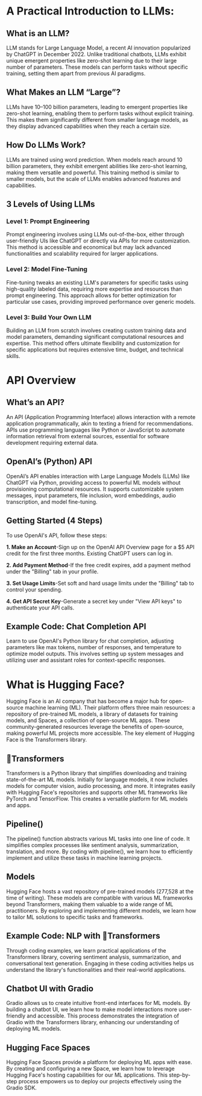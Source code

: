 # A Practical Introduction to LLMs:

## What is an LLM?
LLM stands for Large Language Model, a recent AI innovation popularized by ChatGPT in December 2022. Unlike traditional chatbots, LLMs exhibit unique emergent properties like zero-shot learning due to their large number of parameters. These models can perform tasks without specific training, setting them apart from previous AI paradigms.

## What Makes an LLM “Large”?
LLMs have 10–100 billion parameters, leading to emergent properties like zero-shot learning, enabling them to perform tasks without explicit training. This makes them significantly different from smaller language models, as they display advanced capabilities when they reach a certain size.

## How Do LLMs Work?
LLMs are trained using word prediction. When models reach around 10 billion parameters, they exhibit emergent abilities like zero-shot learning, making them versatile and powerful. This training method is similar to smaller models, but the scale of LLMs enables advanced features and capabilities.

## 3 Levels of Using LLMs

### Level 1: Prompt Engineering
Prompt engineering involves using LLMs out-of-the-box, either through user-friendly UIs like ChatGPT or directly via APIs for more customization. This method is accessible and economical but may lack advanced functionalities and scalability required for larger applications.

### Level 2: Model Fine-Tuning
Fine-tuning tweaks an existing LLM's parameters for specific tasks using high-quality labeled data, requiring more expertise and resources than prompt engineering. This approach allows for better optimization for particular use cases, providing improved performance over generic models.

### Level 3: Build Your Own LLM
Building an LLM from scratch involves creating custom training data and model parameters, demanding significant computational resources and expertise. This method offers ultimate flexibility and customization for specific applications but requires extensive time, budget, and technical skills.


# API Overview

##  What’s an API?
An API (Application Programming Interface) allows interaction with a remote application programmatically, akin to texting a friend for recommendations. APIs use programming languages like Python or JavaScript to automate information retrieval from external sources, essential for software development requiring external data.

##  OpenAI’s (Python) API
OpenAI’s API enables interaction with Large Language Models (LLMs) like ChatGPT via Python, providing access to powerful ML models without provisioning computational resources. It supports customizable system messages, input parameters, file inclusion, word embeddings, audio transcription, and model fine-tuning.

##  Getting Started (4 Steps)
To use OpenAI's API, follow these steps:

**1. Make an Account**-Sign up on the OpenAI API Overview page for a $5 API credit for the first three months. Existing ChatGPT users can log in.

**2. Add Payment Method**-If the free credit expires, add a payment method under the "Billing" tab in your profile.

**3. Set Usage Limits**-Set soft and hard usage limits under the "Billing" tab to control your spending.

**4. Get API Secret Key**-Generate a secret key under "View API keys" to authenticate your API calls.

##  Example Code: Chat Completion API
Learn to use OpenAI's Python library for chat completion, adjusting parameters like max tokens, number of responses, and temperature to optimize model outputs. This involves setting up system messages and utilizing user and assistant roles for context-specific responses.

# What is Hugging Face?

Hugging Face is an AI company that has become a major hub for open-source machine learning (ML). Their platform offers three main resources: a repository of pre-trained ML models, a library of datasets for training models, and Spaces, a collection of open-source ML apps. These community-generated resources leverage the benefits of open-source, making powerful ML projects more accessible. The key element of Hugging Face is the Transformers library.

## 🤗Transformers

Transformers is a Python library that simplifies downloading and training state-of-the-art ML models. Initially for language models, it now includes models for computer vision, audio processing, and more. It integrates easily with Hugging Face's repositories and supports other ML frameworks like PyTorch and TensorFlow. This creates a versatile platform for ML models and apps.

## Pipeline()

The pipeline() function abstracts various ML tasks into one line of code. It simplifies complex processes like sentiment analysis, summarization, translation, and more. By coding with pipeline(), we learn how to efficiently implement and utilize these tasks in machine learning projects.

## Models

Hugging Face hosts a vast repository of pre-trained models (277,528 at the time of writing). These models are compatible with various ML frameworks beyond Transformers, making them valuable to a wide range of ML practitioners. By exploring and implementing different models, we learn how to tailor ML solutions to specific tasks and frameworks.

## Example Code: NLP with 🤗Transformers

Through coding examples, we learn practical applications of the Transformers library, covering sentiment analysis, summarization, and conversational text generation. Engaging in these coding activities helps us understand the library's functionalities and their real-world applications.

## Chatbot UI with Gradio

Gradio allows us to create intuitive front-end interfaces for ML models. By building a chatbot UI, we learn how to make model interactions more user-friendly and accessible. This process demonstrates the integration of Gradio with the Transformers library, enhancing our understanding of deploying ML models.

## Hugging Face Spaces

Hugging Face Spaces provide a platform for deploying ML apps with ease. By creating and configuring a new Space, we learn how to leverage Hugging Face's hosting capabilities for our ML applications. This step-by-step process empowers us to deploy our projects effectively using the Gradio SDK.


